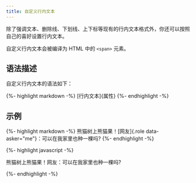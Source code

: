 ```yaml
---
title: 自定义行内文本
---
```


除了强调文本、删除线、下划线、上下标等现有的行内文本格式外，你还可以按照自己的喜好设置行内文本。

自定义行内文本会被编译为 HTML 中的 `<span>` 元素。

## 语法描述

自定义行内文本的语法如下：

{%- highlight markdown -%}
[行内文本]{属性}
{%- endhighlight -%}

## 示例

{%- highlight markdown -%}
熊猫树上熊猫果！[网友]{.role data-asker="me"}：可以在我家里也种一棵吗?
{%- endhighlight -%}

{%- highlight javascript -%}
<p>熊猫树上熊猫果！<span class="role" data-asker="me">网友</span>：可以在我家里也种一棵吗?</p>
{%- endhighlight -%}

